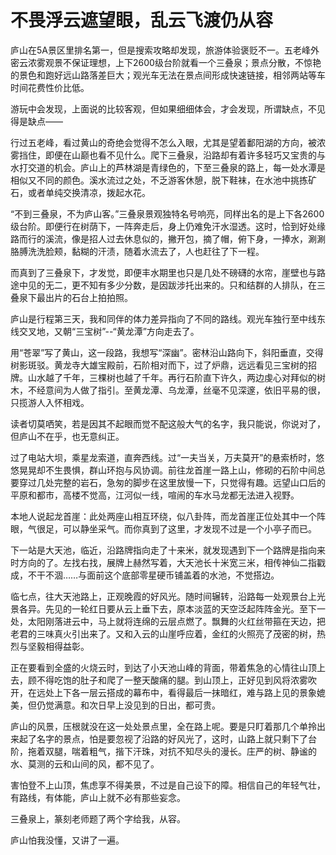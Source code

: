# 不畏浮云遮望眼，乱云飞渡仍从容
    
庐山在5A景区里排名第一，但是搜索攻略却发现，旅游体验褒贬不一。五老峰外密云浓雾观景不保证理想，上下2600级台阶就看一个三叠泉；景点分散，不惊艳的景色和跑好远山路落差巨大；观光车无法在景点间形成快速链接，相邻两站等车时间花费性价比低。

游玩中会发现，上面说的比较客观，但如果细细体会，才会发现，所谓缺点，不见得是缺点——

行过五老峰，看过黄山的奇绝会觉得不怎么入眼，尤其是望着鄱阳湖的方向，被浓雾挡住，即便在山巅也看不见什么。爬下三叠泉，沿路却有着许多轻巧又宝贵的与水打交道的机会。庐山上的芦林湖是青绿色的，下至三叠泉的路上，每一处水潭是相似又不同的颜色。溪水流过之处，不乏游客休憩，脱下鞋袜，在水池中挑拣矿石，或者单纯交换清凉，拨起水花。

“不到三叠泉，不为庐山客。”三叠泉景观独特名号响亮，同样出名的是上下各2600级台阶。即便行在树荫下，一阵奔走后，身上仍难免汗水湿透。这时，恰到好处缘路而行的溪流，像是招人过去休息似的，撇开包，摘了帽，俯下身，一捧水，涮涮胳膊洗洗脸颊，黏糊的汗渍，随着水流去了，人也赶往了下一程。

而真到了三叠泉下，才发觉，即便丰水期里也只是几处不磅礴的水帘，崖壁也与路途中见的无二，更不知有多少分数，是因跋涉托出来的。只和结群的人排队，在三叠泉下最出片的石台上拍拍照。

庐山是行程第三天，我和同伴的体力差异指向了不同的路线。观光车独行至中线东线交叉地，又朝“三宝树”--“黄龙潭”方向走去了。
        
用“苍翠”写了黄山，这一段路，我想写“深幽”。密林沿山路向下，斜阳垂直，交得树影斑驳。黄龙寺大雄宝殿前，石阶相对而下，过了炉鼎，远远看见三宝树的招牌。山水越了千年，三棵树也越了千年。再行石阶直下许久，两边虔心对拜似的树木，不经意间为人做了指引。至黄龙潭、乌龙潭，丝毫不见深邃，依旧平易的很，只揽游人入怀相戏。
        
读者切莫哂笑，若是因其不起眼而觉不配这般大气的名字，我只能说，你说对了，但庐山不在乎，也无意纠正。

过了电站大坝，乘星龙索道，直奔西线。过“一夫当关，万夫莫开”的悬索桥时，悠悠晃晃却不生畏惧，群山环抱与风协调。前往龙首崖一路上山，修砌的石阶中间总要穿过几处完整的岩石，急匆的脚步在这里放慢一下，只觉得有趣。远望山口后的平原和都市，高楼不觉高，江河似一线，喧闹的车水马龙都无法进入视野。

本地人说起龙首崖：此处两座山相互环绕，似八卦阵，而龙首崖正位处其中一个阵眼，气很足，可以静坐采气。而你真到了这里，才发现不过是一个小亭子而已。

下一站是大天池，临近，沿路牌指向走了十来米，就发现遇到下一个路牌是指向来时方向的了。左找右找，展牌上赫然写着，大天池长十米宽三米，相传神仙二指戳成，不干不涸……与面前这个底部零星硬币铺盖着的水池，不觉搭边。

临七点，往大天池路上，正观晚霞的好风光。随时间辗转，沿路每一处观景台上光景各异。先见的一轮红日要从云上垂下去，原本淡蓝的天空泛起阵阵金光。至下一处，太阳刚落进云中，马上就将连绵的云层点燃了。飘舞的火红丝带箍在天边，把老君的三味真火引出来了。又和入云的山崖呼应着，金红的火照亮了茂密的树，热烈与坚毅相得益彰。
        
正在要看到全盛的火烧云时，到达了小天池山峰的背面，带着焦急的心情往山顶上去，顾不得吃饱的肚子和爬了一整天酸痛的腿。到山顶上，正好见到风将浓雾吹开，在远处上下各一层云搭成的幕布中，看得最后一抹暗红，难与路上见的景象媲美，但仍觉满意。和次日早上没见到的日出，都可贵。

庐山的风景，压根就没在这一处处景点里，全在路上呢。要是只盯着那几个单拎出来起了名字的景点，怕是要忽视了沿路的好风光了，这时，山路上就只剩下了台阶，拖着双腿，喘着粗气，揩下汗珠，对抗不知尽头的漫长。庄严的树、静谧的水、莫测的云和山间的风，都不见了。

害怕登不上山顶，焦虑享不得美景，不过是自己设下的障。相信自己的年轻气壮，有路线，有体能，庐山上就不必有那些妄念。

三叠泉上，篆刻老师题了两个字给我，从容。
        
庐山怕我没懂，又讲了一遍。
